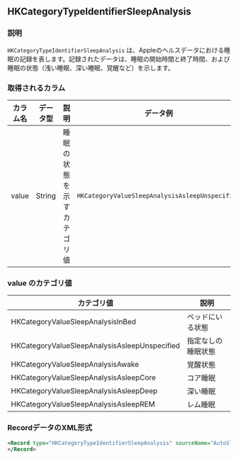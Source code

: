 
## HKCategoryTypeIdentifierSleepAnalysis

### 説明
`HKCategoryTypeIdentifierSleepAnalysis` は、Appleのヘルスデータにおける睡眠の記録を表します。記録されたデータは、睡眠の開始時間と終了時間、および睡眠の状態（浅い睡眠、深い睡眠、覚醒など）を示します。

### 取得されるカラム

| カラム名 | データ型 | 説明                       | データ例                                        |
| -------- | -------- | -------------------------- | ----------------------------------------------- |
| value    | String   | 睡眠の状態を示すカテゴリ値 | `HKCategoryValueSleepAnalysisAsleepUnspecified` |

### value のカテゴリ値

| カテゴリ値                                    | 説明               |
| --------------------------------------------- | ------------------ |
| HKCategoryValueSleepAnalysisInBed             | ベッドにいる状態   |
| HKCategoryValueSleepAnalysisAsleepUnspecified | 指定なしの睡眠状態 |
| HKCategoryValueSleepAnalysisAwake             | 覚醒状態           |
| HKCategoryValueSleepAnalysisAsleepCore        | コア睡眠           |
| HKCategoryValueSleepAnalysisAsleepDeep        | 深い睡眠           |
| HKCategoryValueSleepAnalysisAsleepREM         | レム睡眠           |

### RecordデータのXML形式
```xml
<Record type="HKCategoryTypeIdentifierSleepAnalysis" sourceName="AutoSleep" sourceVersion="6.14.0" creationDate="2025-01-18 19:45:22 +0900" startDate="2025-01-18 06:59:00 +0900" endDate="2025-01-18 08:13:00 +0900" value="HKCategoryValueSleepAnalysisAsleepUnspecified">
</Record>
```
